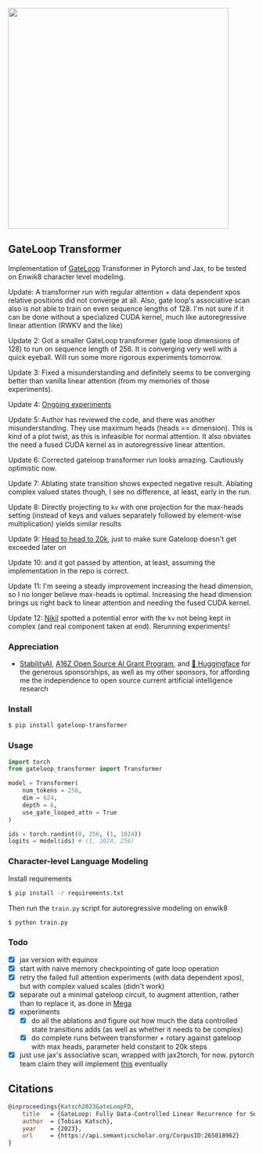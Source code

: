 <img src="./gateloop.png" width="450px"></img>

## GateLoop Transformer

Implementation of <a href="https://arxiv.org/abs/2311.01927">GateLoop</a> Transformer in Pytorch and Jax, to be tested on Enwik8 character level modeling.

Update: A transformer run with regular attention + data dependent xpos relative positions did not converge at all. Also, gate loop's associative scan also is not able to train on even sequence lengths of 128. I'm not sure if it can be done without a specialized CUDA kernel, much like autoregressive linear attention (RWKV and the like)

Update 2: Got a smaller GateLoop transformer (gate loop dimensions of 128) to run on sequence length of 256. It is converging very well with a quick eyeball. Will run some more rigorous experiments tomorrow.

Update 3: Fixed a misunderstanding and definitely seems to be converging better than vanilla linear attention (from my memories of those experiments).

Update 4: <a href="https://api.wandb.ai/links/lucidrains/ysbz84fn">Ongoing experiments</a>

Update 5: Author has reviewed the code, and there was another misunderstanding. They use maximum heads (heads == dimension). This is kind of a plot twist, as this is infeasible for normal attention. It also obviates the need a fused CUDA kernel as in autoregressive linear attention.

Update 6: Corrected gateloop transformer run looks amazing. Cautiously optimistic now.

Update 7: Ablating state transition shows expected negative result. Ablating complex valued states though, I see no difference, at least, early in the run.

Update 8: Directly projecting to `kv` with one projection for the max-heads setting (instead of keys and values separately followed by element-wise multiplication) yields similar results

Update 9: <a href="https://api.wandb.ai/links/lucidrains/do1i9rx0">Head to head to 20k</a>, just to make sure Gateloop doesn't get exceeded later on

Update 10: and it got passed by attention, at least, assuming the implementation in the repo is correct.

Update 11: I'm seeing a steady improvement increasing the head dimension, so I no longer believe max-heads is optimal. Increasing the head dimension brings us right back to linear attention and needing the fused CUDA kernel.

Update 12: <a href="https://github.com/cnapun">Nikil</a> spotted a potential error with the `kv` not being kept in complex (and real component taken at end). Rerunning experiments!

### Appreciation

- <a href="https://stability.ai/">StabilityAI</a>, <a href="https://a16z.com/supporting-the-open-source-ai-community/">A16Z Open Source AI Grant Program</a>, and <a href="https://huggingface.co/">🤗 Huggingface</a> for the generous sponsorships, as well as my other sponsors, for affording me the independence to open source current artificial intelligence research

### Install

```bash
$ pip install gateloop-transformer
```

### Usage

```python
import torch
from gateloop_transformer import Transformer

model = Transformer(
    num_tokens = 256,
    dim = 624,
    depth = 6,
    use_gate_looped_attn = True
)

ids = torch.randint(0, 256, (1, 1024))
logits = model(ids) # (1, 1024, 256)
```

### Character-level Language Modeling

Install requirements

```bash
$ pip install -r requirements.txt
```

Then run the `train.py` script for autoregressive modeling on enwik8

```bash
$ python train.py
```

### Todo

- [x] jax version with equinox
- [x] start with naive memory checkpointing of gate loop operation
- [x] retry the failed full attention experiments (with data dependent xpos), but with complex valued scales (didn't work)
- [x] separate out a minimal gateloop circuit, to augment attention, rather than to replace it, as done in <a href="https://arxiv.org/abs/2209.10655">Mega</a>
- [x] experiments
    - [x] do all the ablations and figure out how much the data controlled state transitions adds (as well as whether it needs to be complex)
    - [x] do complete runs between transformer + rotary against gateloop with max heads, parameter held constant to 20k steps
- [x] just use jax's associative scan, wrapped with jax2torch, for now. pytorch team claim they will implement <a href="https://github.com/pytorch/pytorch/issues/95408">this</a> eventually

## Citations

```bibtex
@inproceedings{Katsch2023GateLoopFD,
    title   = {GateLoop: Fully Data-Controlled Linear Recurrence for Sequence Modeling},
    author  = {Tobias Katsch},
    year    = {2023},
    url     = {https://api.semanticscholar.org/CorpusID:265018962}
}
```

